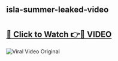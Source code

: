 ## isla-summer-leaked-video 

# <h2><a href="http://freeplayer.one?title=isla-summer-leaked-video&ref=21J">🔗 Click to Watch 👉🔴 VIDEO</a></h2>

<a href="http://freeplayer.one?title=isla-summer-leaked-video&ref=21J" rel="nofollow" data-target="animated-image.originalLink"><img src="https://i.ibb.co.com/xMMVF88/686577567.gif" alt="Viral Video Original" style="max-width: 100%; display: inline-block;" data-target="animated-image.originalImage"></a>

